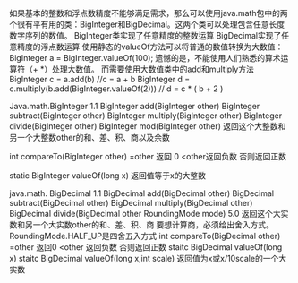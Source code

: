 如果基本的整数和浮点数精度不能够满足需求，那么可以使用java.math包中的两个很有平有用的类：BigInteger和BigDecimal。这两个类可以处理包含任意长度数字序列的数值。
BigInteger类实现了任意精度的整数运算
BigDecimal实现了任意精度的浮点数运算
使用静态的valueOf方法可以将普通的数值转换为大数值：
BigInteger a = BigInteger.valueOf(100);
遗憾的是，不能使用人们熟悉的算术运算符（+ *）处理大数值。
而需要使用大数值类中的add和multiply方法
BigInteger c = a.add(b) //c = a + b
BigInteger d = c.multiply(b.add(BigInteger.valueOf(2))) // d = c * ( b + 2 )

Java.math.BigInteger 1.1
BigInteger add(BigInteger other)
BigInteger subtract(BigInteger other)
BigInteger multiply(BigInteger other)
BigInteger divide(BigInteger other)
BigInteger mod(BigInteger other)
返回这个大整数和另一个大整数other的和、差、积、商以及余数

int compareTo(BigInteger other)
=other 返回 0  <other返回负数 否则返回正数

static BigInteger valueOf(long x)
返回值等于x的大整数

java.math. BigDecimal  1.1
BigDecimal add(BigDecimal other)
BigDecimal subtract(BigDecimal other)
BigDecimal multiply(BigDecimal other)
BigDecimal divide(BigDecimal other RoundingMode mode) 5.0
返回这个大实数和另一个大实数other的和、差、积、商
要想计算商，必须给出舍入方式。RoundingMode.HALF_UP是四舍五入方式
int compareTo(BigDecimal other)
=other 返回0    <other 返回负数 否则返回正数
staitc BigDecimal valueOf(long x)
staitc BigDecimal valueOf(long x,int scale)
返回值为x或x/10scale的一个大实数



